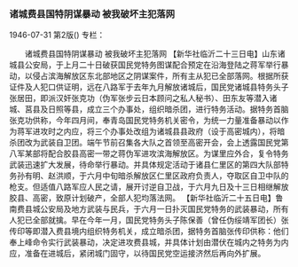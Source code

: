 ### 诸城费县国特阴谋暴动  被我破坏主犯落网

1946-07-31
第2版()
专栏：

　　诸城费县国特阴谋暴动
    被我破坏主犯落网
    【新华社临沂二十三日电】山东诸城县公安局，于上月二十日破获国民党特务图谋配合预定在沿海登陆之蒋军举行暴动，以侵占滨海解放区东北部地区之阴谋案件，所有主从犯已全部落网。根据所获证件及人犯口供证明，远在八路军于去年九月解放诸城后，国民党诸城县特务头子张居田，即派汉奸张克功（伪军张步云日本顾问之私人秘书）、田东友等潜入诸城、莒县及日照等县，成立三个办事处，组织暗杀团，进行特务活动。据特务首脑张克功供称，今年四月间，奉青岛国民党特务机关密令，为统一力量准备暴动以作为蒋军进攻时之内应，将三个办事处改组为诸城县县政府（设于高密城内），将暗杀团改为武装自卫团。端午节前召集各大队之首领至高密开会，会上透露国民党第八军某部将配合胶县高密一带之蒋伪军进攻滨海解放区。为谋里应外合，复令特务武装迅速扩大发展，待命举行暴动。并具体规定活动于诸县仁里区的第四大队部特务孙有明、赵洪顺，于六月中旬暗杀解放区仁里区政府负责人，夺取区自卫中队的枪支。但适值八路军应人民之请，展开讨逆自卫战，于六月九日及十三日相继解放胶县、高密，致原计划破产，全部人犯均落法网。
    【新华社临沂二十五日电】鲁南费县城公安局及地方武装与民兵，于六月一日扑灭国民党特务的武装暴动，所有人犯已全部就擒。早在今年一月，国民党特务头子陈保善（曾任伪绥靖军团长）张传印等即潜入费县境内组织特务机关，成立暗杀团，据特务首脑张传印供称：他们奉上峰命令实行武装暴动，决定进攻费县城，并具体计划由潜伏在城内之特务为内应，准备在进城后，紧闭城门固守，以待国民党空运接济然后再向外扩展。
